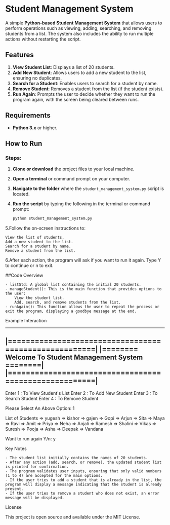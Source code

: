 # Student Management System

A simple **Python-based Student Management System** that allows users to perform operations such as viewing, adding, searching, and removing students from a list. The system also includes the ability to run multiple actions without restarting the script.

## Features

1. **View Student List**: Displays a list of 20 students.
2. **Add New Student**: Allows users to add a new student to the list, ensuring no duplicates.
3. **Search for a Student**: Enables users to search for a student by name.
4. **Remove Student**: Removes a student from the list (if the student exists).
5. **Run Again**: Prompts the user to decide whether they want to run the program again, with the screen being cleared between runs.

## Requirements

- **Python 3.x** or higher.

## How to Run

### Steps:
1. **Clone or download** the project files to your local machine.
2. **Open a terminal** or command prompt on your computer.
3. **Navigate to the folder** where the `student_management_system.py` script is located.
4. **Run the script** by typing the following in the terminal or command prompt:

   ```bash
   python student_management_system.py

5.Follow the on-screen instructions to:

    View the list of students.
    Add a new student to the list.
    Search for a student by name.
    Remove a student from the list.

6.After each action, the program will ask if you want to run it again. Type Y to continue or n to exit.

##Code Overview

    - listStd: A global list containing the initial 20 students.
    - manageStudent(): This is the main function that provides options to the user:
        View the student list.
        Add, search, and remove students from the list.
    - runAgain(): This function allows the user to repeat the process or exit the program, displaying a goodbye message at the end.

Example Interaction

  ------------------------------------------------------
 |======================================================| 
 |======== Welcome To Student Management System ========|
 |======================================================|
  ------------------------------------------------------

Enter 1 : To View Student's List 
Enter 2 : To Add New Student 
Enter 3 : To Search Student 
Enter 4 : To Remove Student

Please Select An Above Option: 1

List of Students
=> yugesh
=> kishor
=> gajen
=> Gopi
=> Arjun
=> Sita
=> Maya
=> Ravi
=> Amit
=> Priya
=> Neha
=> Anjali
=> Ramesh
=> Shalini
=> Vikas
=> Suresh
=> Pooja
=> Asha
=> Deepak
=> Vandana

Want to run again Y/n: y

Key Notes

    - The student list initially contains the names of 20 students.
    - After any action (add, search, or remove), the updated student list is printed for confirmation.
    - The program validates user inputs, ensuring that only valid numbers (1 to 4) are accepted for the main options.
    - If the user tries to add a student that is already in the list, the program will display a message indicating that the student is already present.
    - If the user tries to remove a student who does not exist, an error message will be displayed.

License

This project is open source and available under the MIT License.